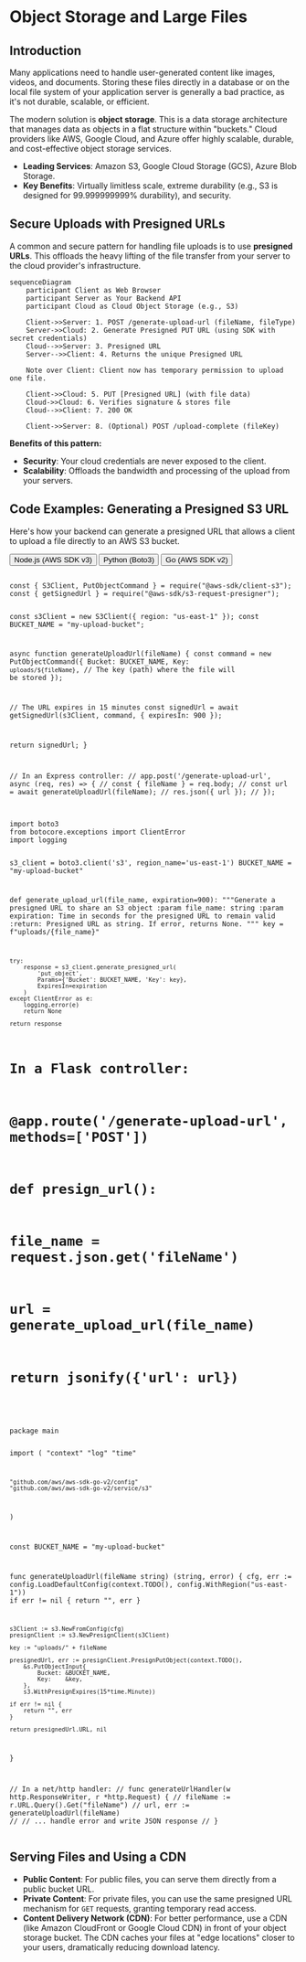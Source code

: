 # Object Storage and Large Files

## Introduction

Many applications need to handle user-generated content like images, videos, and documents. Storing these files directly in a database or on the local file system of your application server is generally a bad practice, as it's not durable, scalable, or efficient.

The modern solution is **object storage**. This is a data storage architecture that manages data as objects in a flat structure within "buckets." Cloud providers like AWS, Google Cloud, and Azure offer highly scalable, durable, and cost-effective object storage services.

*   **Leading Services**: Amazon S3, Google Cloud Storage (GCS), Azure Blob Storage.
*   **Key Benefits**: Virtually limitless scale, extreme durability (e.g., S3 is designed for 99.999999999% durability), and security.

## Secure Uploads with Presigned URLs

A common and secure pattern for handling file uploads is to use **presigned URLs**. This offloads the heavy lifting of the file transfer from your server to the cloud provider's infrastructure.

```mermaid
sequenceDiagram
    participant Client as Web Browser
    participant Server as Your Backend API
    participant Cloud as Cloud Object Storage (e.g., S3)
    
    Client->>Server: 1. POST /generate-upload-url (fileName, fileType)
    Server->>Cloud: 2. Generate Presigned PUT URL (using SDK with secret credentials)
    Cloud-->>Server: 3. Presigned URL
    Server-->>Client: 4. Returns the unique Presigned URL
    
    Note over Client: Client now has temporary permission to upload one file.
    
    Client->>Cloud: 5. PUT [Presigned URL] (with file data)
    Cloud->>Cloud: 6. Verifies signature & stores file
    Cloud-->>Client: 7. 200 OK
    
    Client->>Server: 8. (Optional) POST /upload-complete (fileKey)
```

**Benefits of this pattern:**
*   **Security**: Your cloud credentials are never exposed to the client.
*   **Scalability**: Offloads the bandwidth and processing of the upload from your servers.

## Code Examples: Generating a Presigned S3 URL

Here's how your backend can generate a presigned URL that allows a client to upload a file directly to an AWS S3 bucket.

<div class="code-tabs">
  <div class="tab-buttons">
    <button class="tab-button active" data-lang="nodejs">Node.js (AWS SDK v3)</button>
    <button class="tab-button" data-lang="python">Python (Boto3)</button>
    <button class="tab-button" data-lang="go">Go (AWS SDK v2)</button>
  </div>
  <div class="tab-content active" data-lang="nodejs">
<pre><code class="language-javascript">
const { S3Client, PutObjectCommand } = require("@aws-sdk/client-s3");
const { getSignedUrl } = require("@aws-sdk/s3-request-presigner");

const s3Client = new S3Client({ region: "us-east-1" });
const BUCKET_NAME = "my-upload-bucket";

async function generateUploadUrl(fileName) {
  const command = new PutObjectCommand({
    Bucket: BUCKET_NAME,
    Key: `uploads/${fileName}`, // The key (path) where the file will be stored
  });

  // The URL expires in 15 minutes
  const signedUrl = await getSignedUrl(s3Client, command, { expiresIn: 900 });
  
  return signedUrl;
}

// In an Express controller:
// app.post('/generate-upload-url', async (req, res) => {
//     const { fileName } = req.body;
//     const url = await generateUploadUrl(fileName);
//     res.json({ url });
// });
</code></pre>
  </div>
  <div class="tab-content" data-lang="python">
<pre><code class="language-python">
import boto3
from botocore.exceptions import ClientError
import logging

s3_client = boto3.client('s3', region_name='us-east-1')
BUCKET_NAME = "my-upload-bucket"

def generate_upload_url(file_name, expiration=900):
    """Generate a presigned URL to share an S3 object
    :param file_name: string
    :param expiration: Time in seconds for the presigned URL to remain valid
    :return: Presigned URL as string. If error, returns None.
    """
    key = f"uploads/{file_name}"

    try:
        response = s3_client.generate_presigned_url(
            'put_object',
            Params={'Bucket': BUCKET_NAME, 'Key': key},
            ExpiresIn=expiration
        )
    except ClientError as e:
        logging.error(e)
        return None
    
    return response

# In a Flask controller:
# @app.route('/generate-upload-url', methods=['POST'])
# def presign_url():
#     file_name = request.json.get('fileName')
#     url = generate_upload_url(file_name)
#     return jsonify({'url': url})
</code></pre>
  </div>
  <div class="tab-content" data-lang="go">
<pre><code class="language-go">
package main

import (
	"context"
	"log"
	"time"

	"github.com/aws/aws-sdk-go-v2/config"
	"github.com/aws/aws-sdk-go-v2/service/s3"
)

const BUCKET_NAME = "my-upload-bucket"

func generateUploadUrl(fileName string) (string, error) {
	cfg, err := config.LoadDefaultConfig(context.TODO(), config.WithRegion("us-east-1"))
	if err != nil {
		return "", err
	}

	s3Client := s3.NewFromConfig(cfg)
	presignClient := s3.NewPresignClient(s3Client)
	
	key := "uploads/" + fileName

	presignedUrl, err := presignClient.PresignPutObject(context.TODO(),
		&s.PutObjectInput{
			Bucket: &BUCKET_NAME,
			Key:    &key,
		},
		s3.WithPresignExpires(15*time.Minute))

	if err != nil {
		return "", err
	}

	return presignedUrl.URL, nil
}

// In a net/http handler:
// func generateUrlHandler(w http.ResponseWriter, r *http.Request) {
//     fileName := r.URL.Query().Get("fileName")
//     url, err := generateUploadUrl(fileName)
//     // ... handle error and write JSON response
// }
</code></pre>
  </div>
</div>

## Serving Files and Using a CDN

*   **Public Content**: For public files, you can serve them directly from a public bucket URL.
*   **Private Content**: For private files, you can use the same presigned URL mechanism for `GET` requests, granting temporary read access.
*   **Content Delivery Network (CDN)**: For better performance, use a CDN (like Amazon CloudFront or Google Cloud CDN) in front of your object storage bucket. The CDN caches your files at "edge locations" closer to your users, dramatically reducing download latency.